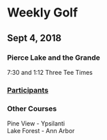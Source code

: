 # Weekly Golf  
## Sept 4, 2018  
### Pierce Lake and the Grande 
7:30 and 1:12
Three Tee Times  




### [Participants](https://github.com/eesparty/WeeklyGolf/projects/1)

### Other Courses
Pine View - Ypsilanti  
Lake Forest - Ann Arbor  
